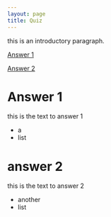 ```yaml
---
layout: page
title: Quiz
---
```


this is an introductory paragraph.

[Answer 1](#answer-1)

[Answer 2](#answer-2)

<div class="quiz">
  
# Answer 1
<div>
  
this is the text to answer 1

- a
- list

</div>

# answer 2
<div>
  
this is the text to answer 2

- another
- list

</div>

<div>



















